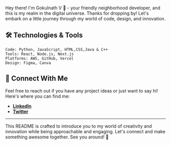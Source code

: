 Hey there! I'm Gokulnath V 🌟 - your friendly neighborhood developer, and this is my realm in the digital universe. Thanks for dropping by! Let's embark on a little journey through my world of code, design, and innovation.


## 🛠️ Technologies & Tools

```text
Code: Python, JavaScript, HTML,CSS,Java & C++
Tools: React, Node.js, Next.js
Platforms: AWS, GitHub, Vercel
Design: Figma, Canva
```

## 🤝 Connect With Me

Feel free to reach out if you have any project ideas or just want to say hi! Here's where you can find me:
- **[LinkedIn](https://www.linkedin.com/in/gokulnath-v-2003g/)**
- **[Twitter](#)**

---

This README is crafted to introduce you to my world of creativity and innovation while being approachable and engaging. Let's connect and make something awesome together. See you around! 👾
